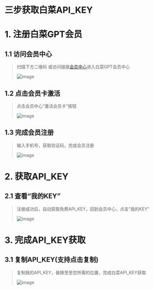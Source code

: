 # 三步获取白菜API_KEY
# 1. 注册白菜GPT会员
## 1.1 访问会员中心
>扫描下方二维码 或访问链接[会员中心](https://shop.baicaigpt.com/#/account)进入白菜GPT会员中心
>
>![image](https://github.com/baicaigpt/FreeGPT_FreeApiKey/assets/160614217/704bb401-3caf-46b2-808d-104be40dbc98)
## 1.2 点击会员卡激活
>点击会员中心“激活会员卡”按钮
>
>![image](https://github.com/baicaigpt/FreeGPT_FreeApiKey/assets/160614217/2e99b1d5-9c3b-4df0-81e4-96b3f4cb4ee8)
## 1.3 完成会员注册
>输入手机号，获取验证码，完成会员注册
>
>![image](https://github.com/baicaigpt/FreeGPT_FreeApiKey/assets/160614217/9831c00b-8c3d-4834-ae00-3d77454d83b4)
# 2. 获取API_KEY
## 2.1 查看“我的KEY”
>注册成功后，自动获取免费API_KEY，回到会员中心，点击“我的KEY”
>
>![image](https://github.com/baicaigpt/FreeGPT_FreeApiKey/assets/160614217/b222a3af-9a91-4cdc-b6be-701268db846c)
# 3. 完成API_KEY获取
## 3.1 复制API_KEY(支持点击复制)
>复制我的API_KEY，替换至至您所需的位置，完成白菜API_KEY获取
>
>![image](https://github.com/baicaigpt/FreeGPT_FreeApiKey/assets/160614217/0c32b182-1588-4b08-98b3-720a0a9b41f8)
